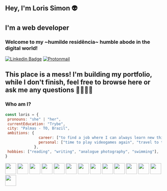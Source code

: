 ## Hey, I'm Loris Simon :alien:
## I'm a web developer

### Welcome to my ~humilde residência~ humble abode in the digital world!

[![Linkedin Badge](https://img.shields.io/badge/-lorismilloni-blue?style=flat-square&logo=Linkedin&logoColor=white&link=https://www.linkedin.com/in/lorismilloni)](https://www.linkedin.com/in/lorismilloni) [![Protonmail](https://img.shields.io/badge/lorismsimon@proton.me-8B89CC?style=flat-square&logo=protonmail&logoColor=white&link=mailto:lorismsimon@proton.me)](mailto:lorismsimon@proton.me)

## This place is a mess! I'm building my portfolio, while I don't finish, feel free to browse here or ask me any questions 🧱🧱🧱🧱

### Who am I?
 ```javascript
 const loris = {
  pronouns: "she" | "her",
  currentEducation: "Trybe",
  city: "Palmas - TO, Brazil",
  ambitions: {
                career: ["to find a job where I can always learn new things", "get more women into coding"],
                personal: ["time to play videogames again", "travel to taking photos"]
              },
  hobbies: ["reading", "writing", "analogue photography", "swimming"],
}
```
<img src='https://cdn.jsdelivr.net/gh/devicons/devicon/icons/javascript/javascript-original.svg' width='35'/> <img src='https://cdn.jsdelivr.net/gh/devicons/devicon/icons/html5/html5-plain.svg' width='35'/> <img src='https://cdn.jsdelivr.net/gh/devicons/devicon/icons/css3/css3-plain.svg' width='35'/> <img src='https://cdn.jsdelivr.net/gh/devicons/devicon/icons/markdown/markdown-original.svg' width='35'/> <img src='https://cdn.jsdelivr.net/gh/devicons/devicon/icons/mysql/mysql-original-wordmark.svg' width='35'/> <img src='https://cdn.jsdelivr.net/gh/devicons/devicon/icons/git/git-plain.svg' width='35'/> <img src='https://cdn.jsdelivr.net/gh/devicons/devicon/icons/react/react-original.svg' width='35'/> <img src='https://cdn.jsdelivr.net/gh/devicons/devicon/icons/redux/redux-original.svg' width='35'/> <img src='https://cdn.jsdelivr.net/gh/devicons/devicon/icons/jest/jest-plain.svg' width='35'/> <img src='https://cdn.jsdelivr.net/gh/devicons/devicon/icons/docker/docker-plain.svg' width='35'/> <img src="https://cdn.jsdelivr.net/gh/devicons/devicon/icons/eslint/eslint-original.svg" width='35'/> <img src='https://cdn.jsdelivr.net/gh/devicons/devicon/icons/nodejs/nodejs-original.svg' width='35'/> <img src='https://cdn.jsdelivr.net/gh/devicons/devicon/icons/express/express-original.svg' width='35'/> <img src="https://cdn.jsdelivr.net/gh/devicons/devicon/icons/mongodb/mongodb-original.svg" width='35'/>
